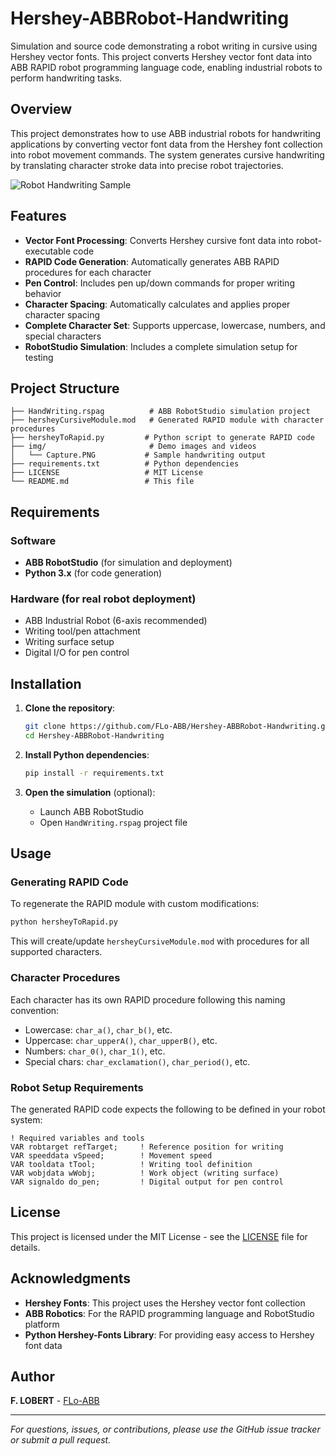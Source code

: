 # Hershey-ABBRobot-Handwriting

Simulation and source code demonstrating a robot writing in cursive using Hershey vector fonts. This project converts Hershey vector font data into ABB RAPID robot programming language code, enabling industrial robots to perform handwriting tasks.

## Overview

This project demonstrates how to use ABB industrial robots for handwriting applications by converting vector font data from the Hershey font collection into robot movement commands. The system generates cursive handwriting by translating character stroke data into precise robot trajectories.

![Robot Handwriting Sample](imgvideo/Capture.PNG)


## Features

- **Vector Font Processing**: Converts Hershey cursive font data into robot-executable code
- **RAPID Code Generation**: Automatically generates ABB RAPID procedures for each character
- **Pen Control**: Includes pen up/down commands for proper writing behavior  
- **Character Spacing**: Automatically calculates and applies proper character spacing
- **Complete Character Set**: Supports uppercase, lowercase, numbers, and special characters
- **RobotStudio Simulation**: Includes a complete simulation setup for testing

## Project Structure

```
├── HandWriting.rspag          # ABB RobotStudio simulation project
├── hersheyCursiveModule.mod   # Generated RAPID module with character procedures
├── hersheyToRapid.py         # Python script to generate RAPID code
├── img/                       # Demo images and videos
│   └── Capture.PNG           # Sample handwriting output
├── requirements.txt          # Python dependencies
├── LICENSE                   # MIT License
└── README.md                 # This file
```

## Requirements

### Software
- **ABB RobotStudio** (for simulation and deployment)
- **Python 3.x** (for code generation)

### Hardware (for real robot deployment)
- ABB Industrial Robot (6-axis recommended)
- Writing tool/pen attachment
- Writing surface setup
- Digital I/O for pen control

## Installation

1. **Clone the repository**:
   ```bash
   git clone https://github.com/FLo-ABB/Hershey-ABBRobot-Handwriting.git
   cd Hershey-ABBRobot-Handwriting
   ```

2. **Install Python dependencies**:
   ```bash
   pip install -r requirements.txt
   ```

3. **Open the simulation** (optional):
   - Launch ABB RobotStudio
   - Open `HandWriting.rspag` project file

## Usage

### Generating RAPID Code

To regenerate the RAPID module with custom modifications:

```bash
python hersheyToRapid.py
```

This will create/update `hersheyCursiveModule.mod` with procedures for all supported characters.

### Character Procedures

Each character has its own RAPID procedure following this naming convention:
- Lowercase: `char_a()`, `char_b()`, etc.
- Uppercase: `char_upperA()`, `char_upperB()`, etc.
- Numbers: `char_0()`, `char_1()`, etc.
- Special chars: `char_exclamation()`, `char_period()`, etc.

### Robot Setup Requirements

The generated RAPID code expects the following to be defined in your robot system:

```rapid
! Required variables and tools
VAR robtarget refTarget;     ! Reference position for writing
VAR speeddata vSpeed;        ! Movement speed
VAR tooldata tTool;          ! Writing tool definition
VAR wobjdata wWobj;          ! Work object (writing surface)
VAR signaldo do_pen;         ! Digital output for pen control
```

## License

This project is licensed under the MIT License - see the [LICENSE](LICENSE) file for details.

## Acknowledgments

- **Hershey Fonts**: This project uses the Hershey vector font collection
- **ABB Robotics**: For the RAPID programming language and RobotStudio platform
- **Python Hershey-Fonts Library**: For providing easy access to Hershey font data

## Author

**F. LOBERT** - [FLo-ABB](https://github.com/FLo-ABB)

---

*For questions, issues, or contributions, please use the GitHub issue tracker or submit a pull request.*
